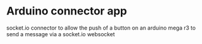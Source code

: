 # Arduino connector app
socket.io connector to allow the push of a button on an arduino mega r3 to send a message via a socket.io websocket
